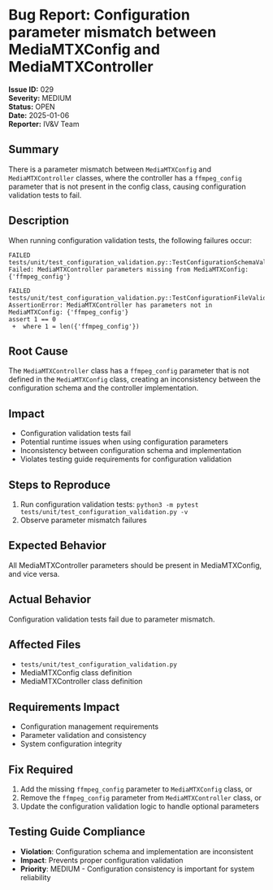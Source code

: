 # Bug Report: Configuration parameter mismatch between MediaMTXConfig and MediaMTXController

**Issue ID:** 029  
**Severity:** MEDIUM  
**Status:** OPEN  
**Date:** 2025-01-06  
**Reporter:** IV&V Team  

## Summary
There is a parameter mismatch between `MediaMTXConfig` and `MediaMTXController` classes, where the controller has a `ffmpeg_config` parameter that is not present in the config class, causing configuration validation tests to fail.

## Description
When running configuration validation tests, the following failures occur:

```
FAILED tests/unit/test_configuration_validation.py::TestConfigurationSchemaValidation::test_mediamtx_config_controller_compatibility
Failed: MediaMTXController parameters missing from MediaMTXConfig: {'ffmpeg_config'}

FAILED tests/unit/test_configuration_validation.py::TestConfigurationFileValidation::test_config_parameter_consistency
AssertionError: MediaMTXController has parameters not in MediaMTXConfig: {'ffmpeg_config'}
assert 1 == 0
 +  where 1 = len({'ffmpeg_config'})
```

## Root Cause
The `MediaMTXController` class has a `ffmpeg_config` parameter that is not defined in the `MediaMTXConfig` class, creating an inconsistency between the configuration schema and the controller implementation.

## Impact
- Configuration validation tests fail
- Potential runtime issues when using configuration parameters
- Inconsistency between configuration schema and implementation
- Violates testing guide requirements for configuration validation

## Steps to Reproduce
1. Run configuration validation tests: `python3 -m pytest tests/unit/test_configuration_validation.py -v`
2. Observe parameter mismatch failures

## Expected Behavior
All MediaMTXController parameters should be present in MediaMTXConfig, and vice versa.

## Actual Behavior
Configuration validation tests fail due to parameter mismatch.

## Affected Files
- `tests/unit/test_configuration_validation.py`
- MediaMTXConfig class definition
- MediaMTXController class definition

## Requirements Impact
- Configuration management requirements
- Parameter validation and consistency
- System configuration integrity

## Fix Required
1. Add the missing `ffmpeg_config` parameter to `MediaMTXConfig` class, or
2. Remove the `ffmpeg_config` parameter from `MediaMTXController` class, or
3. Update the configuration validation logic to handle optional parameters

## Testing Guide Compliance
- **Violation**: Configuration schema and implementation are inconsistent
- **Impact**: Prevents proper configuration validation
- **Priority**: MEDIUM - Configuration consistency is important for system reliability

